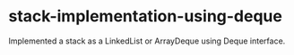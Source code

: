 # stack-implementation-using-deque
Implemented a stack as a LinkedList or ArrayDeque using Deque interface.
